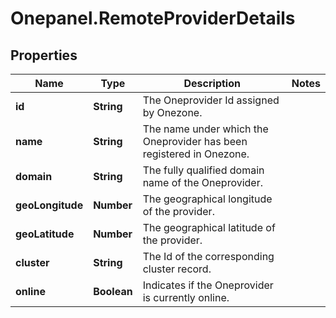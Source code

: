 # Onepanel.RemoteProviderDetails

## Properties
Name | Type | Description | Notes
------------ | ------------- | ------------- | -------------
**id** | **String** | The Oneprovider Id assigned by Onezone. | 
**name** | **String** | The name under which the Oneprovider has been registered in Onezone. | 
**domain** | **String** | The fully qualified domain name of the Oneprovider.  | 
**geoLongitude** | **Number** | The geographical longitude of the provider. | 
**geoLatitude** | **Number** | The geographical latitude of the provider. | 
**cluster** | **String** | The Id of the corresponding cluster record. | 
**online** | **Boolean** | Indicates if the Oneprovider is currently online. | 


